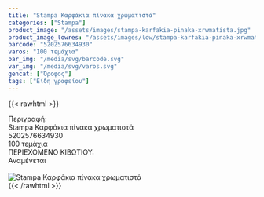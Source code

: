 ```yaml
---
title: "Stampa Καρφάκια πίνακα χρωματιστά"
categories: ["Stampa"]
product_image: "/assets/images/stampa-karfakia-pinaka-xrwmatista.jpg"
product_image_lowres: "/assets/images/low/stampa-karfakia-pinaka-xrwmatista.jpg"
barcode: "5202576634930"
varos: "100 τεμάχια"
bar_img: "/media/svg/barcode.svg"
var_img: "/media/svg/varos.svg"
gencat: ["Όροφος"]
tags: ["Είδη γραφείου"]
---
```

{{< rawhtml >}}

<div class="sload655"><div class="product"><div id="sistatika">Περιγραφή:</div><div class="alltext">Stampa Καρφάκια πίνακα χρωματιστά</div><div id="barcode"><div id="barimage1"></div><span id="bartext">5202576634930</span></div><div id="varos"><div id="temimg"></div><span id="varostext">100 τεμάχια</span></div><div id="kivotio">ΠΕΡΙΕΧΟΜΕΝΟ ΚΙΒΩΤΙΟΥ:<br>Αναμένεται</div><br><div class="pimg"><img alt="Stampa Καρφάκια πίνακα χρωματιστά" title="Stampa Καρφάκια πίνακα χρωματιστά" src="/assets/images/stampa-karfakia-pinaka-xrwmatista.jpg"></div></div></div>
{{< /rawhtml >}}


